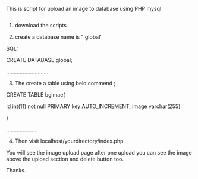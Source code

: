 This is script for upload an image to database using PHP mysql

<img scr="images/screnshot.JPG">

1. download the scripts.

2. create a database name is " global'

SQL:

CREATE DATABASE global;

............................

3. The create a table using belo commend ;

CREATE TABLE bgimae(

id int(11) not null PRIMARY key AUTO_INCREMENT,
image varchar(255)    


)

....................

4. Then visit localhost/yourdirectory/index.php


You will see the image upload page after one upload you can see the image above the upload section and delete button too.

Thanks.
